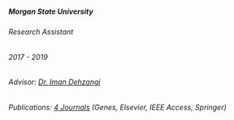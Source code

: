 ---
---
<h5>Morgan State University</h5>
<div class="space-between">
    <h6>Research Assistant</h6>
    <h6>2017 - 2019</h6>
</div>
<h6>Advisor: <a href="https://cs.camden.rutgers.edu/faculty-staff/iman-dehzangi-ph-d/" target="_blank"> Dr. Iman Dehzangi</a></h6>
<h6>Publications: <a href="/publications/?utm_source=roydipta.com&utm_medium=about-page">4 Journals</a> (Genes, Elsevier, IEEE Access, Springer)</h6>